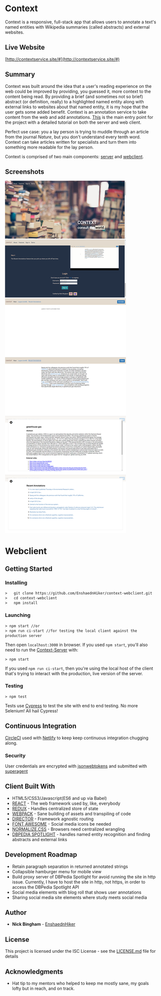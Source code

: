 # Context

Context is a responsive, full-stack app that allows users to annotate a text's named entities with Wikipedia summaries (called abstracts) and external websites.

## Live Website

[http://contextservice.site/#](http://contextservice.site/#)

## Summary

Context was built around the idea that a user's reading experience on the web could be improved by providing, you guessed it, more context to the content being read.  By providing a brief (and sometimes not so brief) abstract (or definition, really) to a highlighted named entity along with external links to websites about that named entity, it is my hope that the user gets some added benefit. Context is an annotation service to take content from the web and add annotations. [This](https://github.com/EnshaednHiker/context) is the main entry point for the project with a detailed tutorial on both the server and web client.

Perfect use case: you a lay person is trying to muddle through an article from the journal *Nature*, but you don't understand every tenth word. Context can take articles written for specialists and turn them into something more readable for the lay person.

Context is comprised of two main components: [server](https://github.com/EnshaednHiker/context-server) and [webclient](https://github.com/EnshaednHiker/context-webclient).

## Screenshots

![Screenshot of First Main View](docs/screenshot1.png "Screenshot of First Main View")
![Screenshot of Login on Main View](docs/screenshot2.png "Screenshot of Login on Main View")
![Screenshot of empty Dashboard in Dashboard View](docs/screenshot3.png "Screenshot of empty Dashboard in Dashboard View")
![Screenshot of annotated text in Dashboard View](docs/screenshot4.png "Screenshot of annotated text in Dashboard View")
![Screenshot of abstract and external links in Dashboard View](docs/screenshot5.png "Screenshot of abstract and external links in Dashboard View")
![Screenshot of Recent Annotations in Dashboard View](docs/screenshot6.png "Screenshot of Recent Annotations in Dashboard View")

# Webclient

## Getting Started

### Installing

```
>   git clone https://github.com/EnshaednHiker/context-webclient.git
>   cd context-webclient
>   npm install
```

### Launching

```
> npm start //or
> npm run ci-start //for testing the local client against the production server
```

Then open `localhost:3000` in browser. If you used `npm start`, you'll also need to run the [Context-Server](https://github.com/EnshaednHiker/context-server) with:

```
> npm start
```

If you used `npm run ci-start`, then you're using the local host of the client that's trying to interact with the production, live version of the server.

### Testing

```
> npm test
```
Tests use [Cypress](https://www.cypress.io/) to test the site with end to end testing. No more Selenium! All hail Cypress!

## Continuous Integration 

[CircleCI](https://circleci.com/) used with [Netlify](https://www.netlify.com/docs/) to keep keep continuous integration chugging along.

### Security

User credentials are encrypted with [jsonwebtokens](https://github.com/auth0/node-jsonwebtoken) and submitted with [superagent](https://github.com/visionmedia/superagent)

## Client Built With

* HTML5/CSS3/Javascript(ES6 and up via Babel)
* [REACT](https://reactjs.org/docs/hello-world.html) - The web framework used by, like, everybody
* [REDUX](https://redux.js.org/) - Handles centralized store of state
* [WEBPACK](https://webpack.js.org/guides/getting-started/) - Sane building of assets and transpiling of code
* [DIRECTOR](https://github.com/flatiron/director) - Framework agnostic routing
* [FONT AWESOME](http://fontawesome.io/) - Social media icons be needed
* [NORMALIZE.CSS](https://necolas.github.io/normalize.css/) - Browsers need centralized wrangling
* [DBPEDIA SPOTLIGHT](http://www.dbpedia-spotlight.org/) - handles named entity recognition and finding abstracts and external links

## Development Roadmap

* Retain paragraph separation in returned annotated strings
* Collapsible hamburger menu for mobile view
* Build proxy server of DBPedia Spotlight for avoid running the site in http issue. Currently, I have to host the site in http, not https, in order to access the DBPedia Spotlight API
* Social media elements with blog roll that shows user annotations
* Sharing social media site elements where study meets social media

## Author

* **Nick Bingham** - [EnshaednHiker](https://github.com/EnshaednHiker)

## License

This project is licensed under the ISC License - see the [LICENSE.md](LICENSE.md) file for details

## Acknowledgments

* Hat tip to my mentors who helped to keep me mostly sane, my goals lofty but in reach, and on track.